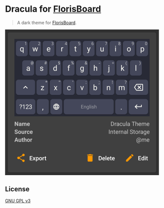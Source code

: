 # Dracula for [FlorisBoard](https://github.com/florisboard/florisboard/issues)

> A dark theme for [FlorisBoard](https://github.com/florisboard/florisboard/issues).

![Screenshot](./screenshot.png)

## License

[GNU GPL v3](./LICENSE)
